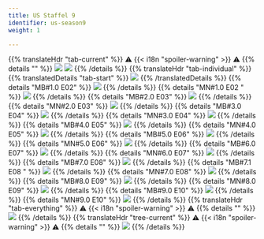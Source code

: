 ```yaml
---
title: US Staffel 9
identifier: us-season9
weight: 1

---
```

{{% translateHdr "tab-current" %}}
:warning: {{< i18n "spoiler-warning" >}} :warning:
{{% details "" %}}
![](/sim-ayto/us09/us09_tab.png)
![](/sim-ayto/us09/us09_sum.png)
{{% /details %}}
{{% translateHdr "tab-individual" %}}
{{% translatedDetails "tab-start" %}}
![](/sim-ayto/us09/us09_0.png)
{{% /translatedDetails %}}
{{% details "MB#1.0 E02" %}}
![](/sim-ayto/us09/us09_1.png)
{{% /details %}}
{{% details "MN#1.0 E02 " %}}
![](/sim-ayto/us09/us09_2.png)
{{% /details %}}
{{% details "MB#2.0 E03" %}}
![](/sim-ayto/us09/us09_3.png)
{{% /details %}}
{{% details "MN#2.0 E03" %}}
![](/sim-ayto/us09/us09_4.png)
{{% /details %}}
{{% details "MB#3.0 E04" %}}
![](/sim-ayto/us09/us09_5.png)
{{% /details %}}
{{% details "MN#3.0 E04" %}}
![](/sim-ayto/us09/us09_6.png)
{{% /details %}}
{{% details "MB#4.0 E05" %}}
![](/sim-ayto/us09/us09_7.png)
{{% /details %}}
{{% details "MN#4.0 E05" %}}
![](/sim-ayto/us09/us09_8.png)
{{% /details %}}
{{% details "MB#5.0 E06" %}}
![](/sim-ayto/us09/us09_9.png)
{{% /details %}}
{{% details "MN#5.0 E06" %}}
![](/sim-ayto/us09/us09_10.png)
{{% /details %}}
{{% details "MB#6.0 E07" %}}
![](/sim-ayto/us09/us09_11.png)
{{% /details %}}
{{% details "MN#6.0 E07" %}}
![](/sim-ayto/us09/us09_12.png)
{{% /details %}}
{{% details "MB#7.0 E08" %}}
![](/sim-ayto/us09/us09_13.png)
{{% /details %}}
{{% details "MB#7.1 E08 " %}}
![](/sim-ayto/us09/us09_14.png)
{{% /details %}}
{{% details "MN#7.0 E08" %}}
![](/sim-ayto/us09/us09_15.png)
{{% /details %}}
{{% details "MB#8.0 E09" %}}
![](/sim-ayto/us09/us09_16.png)
{{% /details %}}
{{% details "MN#8.0 E09" %}}
![](/sim-ayto/us09/us09_17.png)
{{% /details %}}
{{% details "MB#9.0 E10" %}}
![](/sim-ayto/us09/us09_18.png)
{{% /details %}}
{{% details "MN#9.0 E10" %}}
![](/sim-ayto/us09/us09_19.png)
{{% /details %}}
{{% translateHdr "tab-everything" %}}
:warning: {{< i18n "spoiler-warning" >}} :warning:
{{% details "" %}}
![](/sim-ayto/us09/us09.col.png)
{{% /details %}}
{{% translateHdr "tree-current" %}}
:warning: {{< i18n "spoiler-warning" >}} :warning:
{{% details "" %}}
![](/sim-ayto/us09/us09.png)
{{% /details %}}
